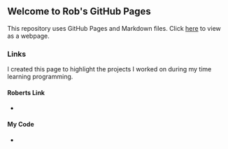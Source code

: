## Welcome to Rob's GitHub Pages

This repository uses GitHub Pages and Markdown files. Click [here](https://robsap.github.io/MediFor/) to view as a webpage.

### Links

I created this page to highlight the projects I worked on during my time learning programming.

#### Roberts Link
- 

#### My Code
- 
